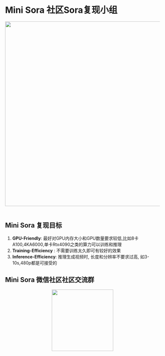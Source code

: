 # Mini Sora 社区Sora复现小组
<!-- 
## Replication Group of Mini Sora

Welcome everyone to join the replication group! 

Please check out the latest updates and relevant materials on https://github.com/mini-sora/. 

Currently, the selected baseline papers for replication are **OpenDiT**(02/29), **SiT**(02/29), and **W.A.L.T**(after codes are released). 

Feel free to contribute with other improvements to replicate Sora.
-->
<div align="center">

<img src="https://github.com/mini-sora/minisora/blob/main/assets/logo.jpg" width="600"/>
  <div>&nbsp;</div>
  <div align="center">
  </div>
</div>

## Mini Sora 复现目标

1. **GPU-Friendly**: 最好对GPU内存大小和GPU数量要求较低,比如8卡A100,4KA6000,单卡Rtx4090之类的算力可以训练和推理
2. **Training-Efficiency** : 不需要训练太久即可有较好的效果
3. **Inference-Efficiency**: 推理生成视频时, 长度和分辨率不要求过高, 如3-10s,480p都是可接受的

## Mini Sora 微信社区社区交流群

<div align="center">

<img src="https://github.com/mini-sora/minisora/blob/main/assets/qrcode.png" width="200"/>
  <div>&nbsp;</div>
  <div align="center">
  </div>
</div>